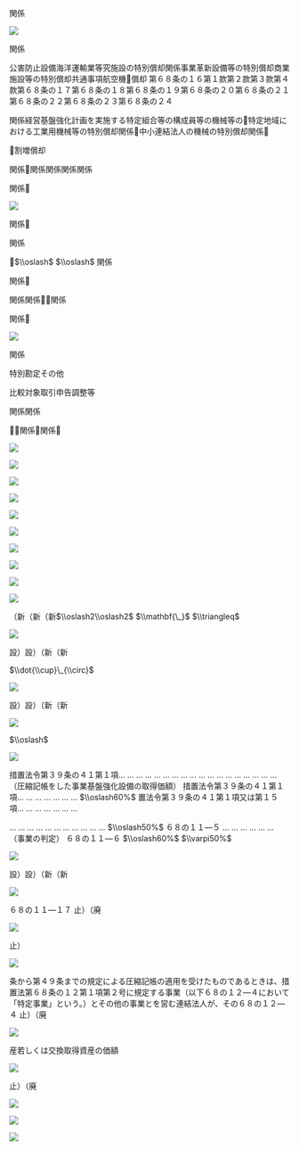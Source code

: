 関係

![](https://www.nta.go.jp/tmp/64f73434-2798-4600-8250-65f52bc4ed4b/images/ed24e1d793e5142951d2c1bbd660ae0eee2adfc5072f558907101eeb0e47d5d3.jpg)

関係

公害防止設備海洋運輸業等究施設の特別償却関係事業革新設備等の特別償却商業施設等の特別償却共通事項航空機償却 第６８条の１６第１款第２款第３款第４款第６８条の１７第６８条の１８第６８条の１９第６８条の２０第６８条の２１第６８条の２２第６８条の２３第６８条の２４

関係経営基盤強化計画を実施する特定組合等の構成員等の機械等の特定地域における工業用機械等の特別償却関係中小連結法人の機械の特別償却関係

割増償却

関係関係関係関係関係

関係

![](https://www.nta.go.jp/tmp/64f73434-2798-4600-8250-65f52bc4ed4b/images/0f4b0e357682c79f8ae5702ffae371e8ce104758a173d2fcea33a7554c684840.jpg)

関係

関係

$\\oslash$ $\\oslash$ 関係

関係

関係関係関係

関係

![](https://www.nta.go.jp/tmp/64f73434-2798-4600-8250-65f52bc4ed4b/images/9270108be12a6ee0a30315ed5018e1341df822590e216e4dec81752c1342f09a.jpg)

関係

特別勘定その他

比較対象取引申告調整等

関係関係

関係関係

![](https://www.nta.go.jp/tmp/64f73434-2798-4600-8250-65f52bc4ed4b/images/0538c0d50d55c487e184140143868a8c406641dfd63f4b65cbc6ade856b291a2.jpg)

![](https://www.nta.go.jp/tmp/64f73434-2798-4600-8250-65f52bc4ed4b/images/702d31eae66885c84e70f4dd4d9e0ee22eccf5b701cb6d0323e4f5cf91a9d4bd.jpg)

![](https://www.nta.go.jp/tmp/64f73434-2798-4600-8250-65f52bc4ed4b/images/6300ca605e7d51fe2a09d4cd79f2a0a2788b72ec0227cc8eb2fbdbccb744f39c.jpg)

![](https://www.nta.go.jp/tmp/64f73434-2798-4600-8250-65f52bc4ed4b/images/3359e1d641d1143a768f403e6a3ac5d86bebf1ddd69445ab22d0d517ac7f73cc.jpg)

![](https://www.nta.go.jp/tmp/64f73434-2798-4600-8250-65f52bc4ed4b/images/cf938346723529965d70fbedb3f172654d5d326d2f715e84aebee66f99a4d1ee.jpg)

![](https://www.nta.go.jp/tmp/64f73434-2798-4600-8250-65f52bc4ed4b/images/3acdf11a3feb9435205049d274d305b50cdcaae9b032f157a8d68bed6e5e3454.jpg)

![](https://www.nta.go.jp/tmp/64f73434-2798-4600-8250-65f52bc4ed4b/images/bbbd92a7830568f2d4e09588c397348aab3c62034f399dc8afcd15a7d2d82522.jpg)

![](https://www.nta.go.jp/tmp/64f73434-2798-4600-8250-65f52bc4ed4b/images/7955a97488e0dc0522b4eb519c0203fead9793140a79d5eae6feac3f4bff8d97.jpg)

![](https://www.nta.go.jp/tmp/64f73434-2798-4600-8250-65f52bc4ed4b/images/8e1bc773b510facf96ff041f13785b2b1975c4b067c2e3f7fbc384e44f67d922.jpg)

![](https://www.nta.go.jp/tmp/64f73434-2798-4600-8250-65f52bc4ed4b/images/1145a026285438c7961ebebaefa0b28818cd5c2b14f4fcd824013a4c316f1453.jpg)

（新（新（新$\\oslash2\\oslash2$ $\\mathbf{\_}$ $\\triangleq$

![](https://www.nta.go.jp/tmp/64f73434-2798-4600-8250-65f52bc4ed4b/images/916f32e902fee9e231fa4c2f434e9719b654b7c74fad61d6119459e24ca7e75b.jpg)

設）設）（新（新

$\\dot{\\cup}\_{\\circ}$

![](https://www.nta.go.jp/tmp/64f73434-2798-4600-8250-65f52bc4ed4b/images/589cd2f6a02c08ee5d3bc7b093c0473e430c964b01c7ff4a5884e86265bc926a.jpg)

設）設）（新（新

![](https://www.nta.go.jp/tmp/64f73434-2798-4600-8250-65f52bc4ed4b/images/819da61688506b7977b783f9cee15df123acda5e1b58908b26e89d67f48b342d.jpg)

$\\oslash$

![](https://www.nta.go.jp/tmp/64f73434-2798-4600-8250-65f52bc4ed4b/images/443c42a64aeb2a153e33aedd74665d330527c569229374222e7c89adcab63f35.jpg)

措置法令第３９条の４１第１項… … … … … … … … … … … … … … … … … … （圧縮記帳をした事業基盤強化設備の取得価額） 措置法令第３９条の４１第１項… … … … … … … $\\oslash60%$ 置法令第３９条の４１第１項又は第１５項… … … … … … …

… … … … … … … … … … … $\\oslash50%$ ６８の１１―５ … … … … … … （事業の判定） ６８の１１―６ $\\oslash60%$ $\\varpi50%$

![](https://www.nta.go.jp/tmp/64f73434-2798-4600-8250-65f52bc4ed4b/images/9e06a88388dc7d82be0617f99abcb01512422f17298d9c0fda19e9b5ca45f88f.jpg)

設）設）（新（新

![](https://www.nta.go.jp/tmp/64f73434-2798-4600-8250-65f52bc4ed4b/images/879e4e0c07d95edcf8e58e130b8db68a564cf5b2e85b3549bdb549d3c57e2b5a.jpg)

６８の１１―１７ 止）（廃

![](https://www.nta.go.jp/tmp/64f73434-2798-4600-8250-65f52bc4ed4b/images/2f487277d01b9ebc9f556fc802e1ea9fc49753661f1df6acf42028436f209fed.jpg)

止）

![](https://www.nta.go.jp/tmp/64f73434-2798-4600-8250-65f52bc4ed4b/images/70b7f48b0cd8354c8c625b523f68ed5106442ebf9a34291a41a00d497c7c4993.jpg)

条から第４９条までの規定による圧縮記帳の適用を受けたものであるときは、措置法第６８条の１２第１項第２号に規定する事業（以下６８の１２―４において「特定事業」という。）とその他の事業とを営む連結法人が、その６８の１２―４ 止）（廃

![](https://www.nta.go.jp/tmp/64f73434-2798-4600-8250-65f52bc4ed4b/images/f0e0b8be07bffbc29daa74e08077727bf23073d00cd1f62f88563fa7369ed90f.jpg)

産若しくは交換取得資産の価額

![](https://www.nta.go.jp/tmp/64f73434-2798-4600-8250-65f52bc4ed4b/images/ebfc8def46b0b304edb7601529b2496c3a8965ed05e234a2e6b95852d291cead.jpg)

止）（廃

![](https://www.nta.go.jp/tmp/64f73434-2798-4600-8250-65f52bc4ed4b/images/15156133a043d84ba0bab921a4eba4dc0060b6bd3e0fd058362c1a18b9d6a3f8.jpg)

![](https://www.nta.go.jp/tmp/64f73434-2798-4600-8250-65f52bc4ed4b/images/881dc7ea43cb5cc541ca785f146b2f0087929aa8718fdbae5d7d49a52f581cda.jpg)

![](https://www.nta.go.jp/tmp/64f73434-2798-4600-8250-65f52bc4ed4b/images/2e5e1f4c29b8bf1efd5455ffd3aedbee53642a8e1c9b0238800a20df0c345a22.jpg)